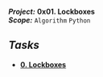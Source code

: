 ***Project:***  **0x01. Lockboxes**<br />
***Scope:***  ` Algorithm ` ` Python `<br />
## ***Tasks***
* **[0. Lockboxes](0-lockboxes.py)**
